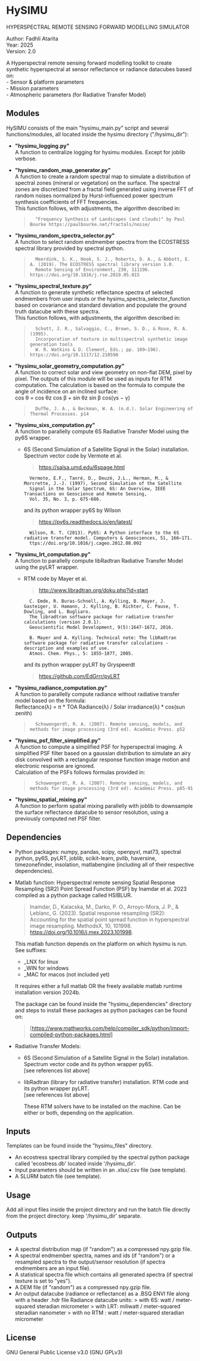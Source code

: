 #  HySIMU
HYPERSPECTRAL REMOTE SENSING FORWARD MODELLING SIMULATOR

Author: Fadhli Atarita\
Year: 2025\
Version: 2.0

A Hyperspectral remote sensing forward modelling toolkit to create synthetic
hyperspectral at sensor reflectance or radiance datacubes based on:\
    - Sensor & platform parameters\
    - Mission parameters\
    - Atmospheric parameters (for Radiative Transfer Model)

Modules
-------------
HySIMU consists of the main "hysimu_main.py" script and several functions/modules, all located inside the hysimu directory ("/hysimu_dir"):

- __"hysimu_logging.py"__\
A function to centralize logging for hysimu modules. Except for joblib verbose.

- __"hysimu_random_map_generator.py"__\
A function to create a random spectral map to simulate a distribution of spectral zones (mineral or vegetation) on the surface.
The spectral zones are discretized from a fractal field generated using inverse FFT of random noises normalized by Hurst-influenced power spectrum synthesis coefficients of FFT frequencies.\
This function follows, with adjustments, the algorithm described in:
	> 		"Frequency Synthesis of Landscapes (and clouds)" by Paul Bourke https://paulbourke.net/fractals/noise/

- __"hysimu_random_spectra_selector.py"__\
A function to select random endmember spectra from the ECOSTRESS spectral library provided by spectral python.
	>	 	Meerdink, S. K., Hook, S. J., Roberts, D. A., & Abbott, E. A. (2019). The ECOSTRESS spectral library version 1.0.
	>		Remote Sensing of Environment, 230, 111196. https://doi.org/10.1016/j.rse.2019.05.015

- __"hysimu_spectral_texture.py"__\
A function to generate synthetic reflectance spectra of selected endmembers from user inputs or the hysimu_spectra_selector_function based on
covariance and standard deviation and populate the ground truth datacube with these spectra.\
This function follows, with adjustments, the algorithm described in:
	> 		Schott, J. R., Salvaggio, C., Brown, S. D., & Rose, R. A. (1995).
	> 		Incorporation of texture in multispectral synthetic image generation tools
	> 		W. R. Watkins & D. Clement, Eds.; pp. 189–196). https://doi.org/10.1117/12.210590

- __"hysimu_solar_geometry_computation.py"__\
A function to correct solar and view geometry on non-flat DEM, pixel by pixel. The outputs of this module will be used as inputs for RTM computation.
The calculation is based on the formula to compute the angle of incidence on an inclined surface:\
cos θ = cos θz cos β + sin θz sin β cos(γs − γ)
	>		Dufﬁe, J. A., & Beckman, W. A. (n.d.). Solar Engineering of Thermal Processes. p14

- __"hysimu_sixs_computation.py"__\
A function to parallelly compute 6S Radiative Transfer Model using the py6S wrapper.
	- 6S (Second Simulation of a Satellite Signal in the Solar) installation. Spectrum vector code by Vermote et al.
   		> https://salsa.umd.edu/6spage.html

			Vermote, E.F., Tanré, D., Deuzé, J.L., Herman, M., & Morcrette, J.-J. (1997), Second Simulation of the Satellite
   			Signal in the Solar Spectrum, 6S: An Overview, IEEE Transactions on Geoscience and Remote Sensing,
   			Vol. 35, No. 3, p. 675-686.

	  and its python wrapper py6S by Wilson
		> https://py6s.readthedocs.io/en/latest/

			Wilson, R. T. (2013). Py6S: A Python interface to the 6S radiative transfer model. Computers & Geosciences, 51, 166–171.
			ttps://doi.org/10.1016/j.cageo.2012.08.002

- __"hysimu_lrt_computation.py"__\
A function to parallelly compute libRadtran Radiative Transfer Model using the pyLRT wrapper.
	- RTM code by Mayer et al.
   		> http://www.libradtran.org/doku.php?id=start

			C. Emde, R. Buras-Schnell, A. Kylling, B. Mayer, J. Gasteiger, U. Hamann, J. Kylling, B. Richter, C. Pause, T. Dowling, and L. Bugliaro.
  			The libradtran software package for radiative transfer calculations (version 2.0.1).
  			Geoscientific Model Development, 9(5):1647-1672, 2016.

   			B. Mayer and A. Kylling. Technical note: The libRadtran software package for radiative transfer calculations - description and examples of use.
   			Atmos. Chem. Phys., 5: 1855-1877, 2005.

		and its python wrapper pyLRT by Gryspeerdt
  		> https://github.com/EdGrrr/pyLRT

- __"hysimu_radiance_computation.py"__\
A function to parallelly compute radiance without radiative transfer model based on the formula:\
Reflectance(λ) = π * TOA Radiance(λ) / Solar irradiance(λ) * cos(sun zenith)
	> 		Schowengerdt, R. A. (2007). Remote sensing, models, and methods for image processing (3rd ed). Academic Press. p52

- __"hysimu_psf_filter_simplified.py"__\
A function to compute a simplified PSF for hyperspectral imaging. A simplified PSF filter based on a gaussian distribution to simulate
an airy disk convolved with a rectangular response function image motion and electronic response are ignored.\
Calculation of the PSFs follows formulas provided in:
	> 		Schowengerdt, R. A. (2007). Remote sensing, models, and methods for image processing (3rd ed). Academic Press. p85-91

- __"hysimu_spatial_mixing.py"__\
A function to perform spatial mixing parallelly with joblib to downsample the surface reflectance datacube to sensor resolution,
using a previously computed net PSF filter.


Dependencies
-------------
- Python packages:
  	numpy, pandas, scipy, openpyxl, mat73, spectral python, py6S, pyLRT, joblib,
  	scikit-learn, pvlib, haversine, timezonefinder, insolation, matlabengine
    (including all of their respective dependencies).

- Matlab function:
Hyperspectral remote sensing Spatial Response Resampling (SR2)
  Point Spread Function (PSF) by Inamdar et al. 2023
  compiled as a python package called HSIBLUR.
  > Inamdar, D., Kalacska, M., Darko, P. O.,  Arroyo-Mora, J. P., & Leblanc, G. (2023).
    Spatial response resampling (SR2): Accounting for the spatial point spread function in
    hyperspectral image resampling. MethodsX, 10, 101998. https://doi.org/10.1016/j.mex.2023.101998.

    This matlab function depends on the platform on which hysimu is run. See suffixes:
  - _LNX for linux
  - _WIN for windows
  - _MAC for macos (not included yet)

  It requires either a full matlab OR the freely available matlab runtime installation version 2024b.

  The package can be found inside the "hysimu_dependencies" directory and
        steps to install these packages as python packages can be found on:
  > [https://www.mathworks.com/help/compiler_sdk/python/import-compiled-python-packages.html]

- Radiative Transfer Models:
  - 6S (Second Simulation of a Satellite Signal in the Solar) installation.
        Spectrum vector code and its python wrapper py6S.\
            [see references list above]

  - libRadtran (library for radiative transfer) installation.
        RTM code and its python wrapper pyLRT.\
            [see references list above]

    These RTM solvers have to be installed on the machine. Can be either
    or both, depending on the application.


Inputs
-------
Templates can be found inside the "hysimu_files" directory.

- An ecostress spectral library compiled by the spectral python package
    called 'ecostress.db' located inside '/hysimu_dir'.
- Input parameters should be written in an .xlsx/.csv file (see template).
- A SLURM batch file (see template).

Usage
------
Add all input files inside the project directory and run the batch file
    directly from the project directory. keep '/hysimu_dir' separate.

Outputs
--------
- A spectral distribution map (if "random") as a compressed npy.gzip file.
- A spectral endmember spectra, names and ids (if "random") or a resampled
	spectra to the output/sensor resolution (if spectra endmembers are an
	input file).
- A statistical spectra file which contains all generated spectra (if spectral
	texture is set to "yes").
- A DEM file (if "random") as a compressed npy.gzip file.
- An output datacube (radiance or reflectance) as a .BSQ ENVI file along with
	a header .hdr file
	Radiance datacube units:
		> with 6S: watt / meter-squared steradian micrometer
		> with LRT: miliwatt / meter-squared steradian nanometer
		> with no RTM : watt / meter-squared steradian micrometer

License
--------
GNU General Public License v3.0 (GNU GPLv3)
